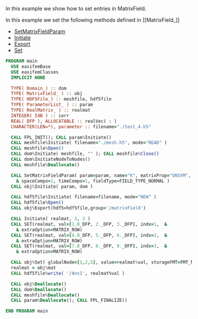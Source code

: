 In this example we show how to set entries in MatrixField.

In this example we set the following methods defined in [[MatrixField_]]


- [SetMatrixFieldParam](SetMatrixFieldParam.md)
- [Initiate](docs-api/MatrixField/Initiate.md)
- [Export](Export.md)
- [Set](Set.md)

```fortran
PROGRAM main
  USE easifemBase
  USE easifemClasses
  IMPLICIT NONE
```

```fortran
  TYPE( Domain_) :: dom
  TYPE( MatrixField_ ) :: obj
  TYPE( HDF5File_) :: meshfile, hdf5file
  TYPE( ParameterList_ ) :: param
  TYPE( RealMatrix_ ) :: realmat
  INTEGER( I4B ) :: ierr
  REAL( DFP ), ALLOCATABLE :: realVec( : )
  CHARACTER(LEN=*), parameter :: filename="./test_4.h5"
```

```fortran
  CALL FPL_INIT(); CALL param%Initiate()
  CALL meshfile%Initiate( filename="./mesh.h5", mode="READ" )
  CALL meshfile%Open()
  CALL dom%Initiate( meshfile, "" ); CALL meshfile%Close()
  CALL dom%InitiateNodeToNodes()
  CALL meshfile%Deallocate()
```

```fortran
  CALL SetMatrixFieldParam( param=param, name="K", matrixProp="UNSYM", &
    & spaceCompo=1, timeCompo=1, fieldType=FIELD_TYPE_NORMAL )
  CALL obj%Initiate( param, dom )
```

```fortran
  CALL hdf5file%Initiate( filename=filename, mode="NEW" )
  CALL hdf5file%Open()
  CALL obj%Export(hdf5=hdf5file,group='/matrixField')
```

```fortran
  CALL Initiate( realmat, 3, 3 )
  CALL SET(realmat, val=[1.0_DFP, 2._DFP, 3._DFP], indx=1,  &
    & extraOption=MATRIX_ROW)
  CALL SET(realmat, val=[4.0_DFP, 5._DFP, 6._DFP], indx=2,  &
    & extraOption=MATRIX_ROW)
  CALL SET(realmat, val=[7.0_DFP, 8._DFP, 9._DFP], indx=3,  &
    & extraOption=MATRIX_ROW)
```

```fortran
  CALL obj%Set( globalNode=[1,2,5], value=realmat%val, storageFMT=FMT_NODES )
  realmat = obj%mat
  CALL hdf5file%write( '/Ans1', realmat%val )
```

```fortran
  CALL obj%Deallocate()
  CALL dom%Deallocate()
  CALL meshfile%Deallocate()
  CALL param%Deallocate(); CALL FPL_FINALIZE()
```

```fortran
END PROGRAM main
```
